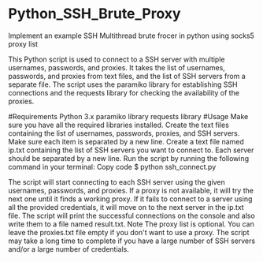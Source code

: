 # Python_SSH_Brute_Proxy
Implement an example SSH Multithread brute frocer in  python using socks5 proxy list

This Python script is used to connect to a SSH server with multiple usernames, passwords, and proxies. It takes the list of usernames, passwords, and proxies from text files, and the list of SSH servers from a separate file. The script uses the paramiko library for establishing SSH connections and the requests library for checking the availability of the proxies.

#Requirements
Python 3.x
paramiko library
requests library
#Usage
Make sure you have all the required libraries installed.
Create the text files containing the list of usernames, passwords, proxies, and SSH servers. Make sure each item is separated by a new line.
Create a text file named ip.txt containing the list of SSH servers you want to connect to. Each server should be separated by a new line.
Run the script by running the following command in your terminal:
Copy code
$ python ssh_connect.py

The script will start connecting to each SSH server using the given usernames, passwords, and proxies. If a proxy is not available, it will try the next one until it finds a working proxy. If it fails to connect to a server using all the provided credentials, it will move on to the next server in the ip.txt file.
The script will print the successful connections on the console and also write them to a file named result.txt.
Note
The proxy list is optional. You can leave the proxies.txt file empty if you don't want to use a proxy.
The script may take a long time to complete if you have a large number of SSH servers and/or a large number of credentials.
